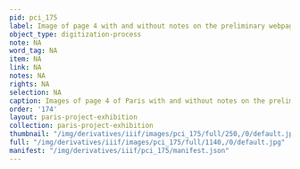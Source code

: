 ```yaml
---
pid: pci_175
label: Image of page 4 with and without notes on the preliminary webpage
object_type: digitization-process
note: NA
word_tag: NA
item: NA
link: NA
notes: NA
rights: NA
selection: NA
caption: Images of page 4 of Paris with and without notes on the preliminary webpage
order: '174'
layout: paris-project-exhibition
collection: paris-project-exhibition
thumbnail: "/img/derivatives/iiif/images/pci_175/full/250,/0/default.jpg"
full: "/img/derivatives/iiif/images/pci_175/full/1140,/0/default.jpg"
manifest: "/img/derivatives/iiif/pci_175/manifest.json"
---
```


